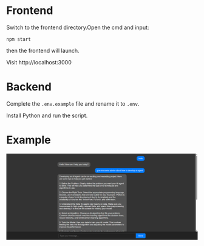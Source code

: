 # Frontend

Switch to the frontend directory.Open the cmd and input:

```
npm start
```

then the frontend will launch.

Visit http://localhost:3000



# Backend

Complete the `.env.example` file and rename it to `.env`.

Install Python and run the script.



# Example

![image-20250710235853180](./README.assets/image-20250710235853180.png)
